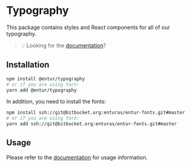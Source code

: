 # Typography

This package contains styles and React components for all of our typography.

> 💡 Looking for the [documentation](https://design.entur.org/komponenter/typografi)?

## Installation

```sh
npm install @entur/typography
# or if you are using Yarn:
yarn add @entur/typography
```

In addition, you need to install the fonts:

```sh
npm install ssh://git@bitbucket.org:enturas/entur-fonts.git#master
# or if you are using Yarn:
yarn add ssh://git@bitbucket.org:enturas/entur-fonts.git#master
```

## Usage

Please refer to the [documentation](https://design.entur.org/komponenter/typografi) for usage information.
